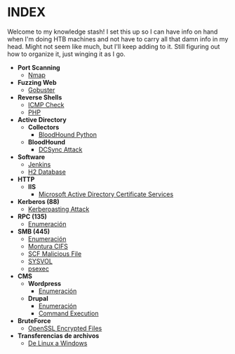 # INDEX

Welcome to my knowledge stash! I set this up so I can have info on hand when I'm doing HTB machines and not have to carry all that damn info in my head. Might not seem like much, but I'll keep adding to it. Still figuring out how to organize it, just winging it as I go.

- **Port Scanning**
  - [Nmap](/Enumeracion/nmap.md/)
- **Fuzzing Web**
  - [Gobuster](/FuzzingWeb/gobuster.md)
- **Reverse Shells**
  - [ICMP Check](/ReverseShells/ICMPCheck.md/)
  - [PHP](/ReverseShells/php.md/)
- **Active Directory**
  - **Collectors**
    - [BloodHound Python](/ActiveDirectory/bloodhound-python.md/)
  - **BloodHound**
    - [DCSync Attack](/ActiveDirectory/dcsync.md/)
- **Software**
  - [Jenkins](/Software/Jenkins.md/)
  - [H2 Database](/Software/H2Database.md/)
- **HTTP**
  - **IIS**
    - [Microsoft Active Directory Certificate Services](/HTTP/IIS/certsrv.md/)
- **Kerberos (88)**
  - [Kerberoasting Attack](/KBR(88)/Kerberoasting.md/)
- **RPC (135)**
  - [Enumeración](/RPC(135)/Enumeration.md/)
- **SMB (445)**
  - [Enumeración](/SMB(445)/Enumeración.md/)
  - [Montura CIFS](/SMB(445)/montura.md/)
  - [SCF Malicious File](/SMB(445)/scfmalicious.md/)
  - [SYSVOL](/SMB(445)/SYSVOL.md/)
  - [psexec](/SMB(445)/psexec.md/)
- **CMS**
  - **Wordpress**
    - [Enumeración](/CMS/Wordpress/Enumeration.md/)
  - **Drupal**
    - [Enumeración](/CMS/Drupal/Enumeracion.md/)
    - [Command Execution](/CMS/Drupal/Command_Execution.md)
- **BruteForce**
  - [OpenSSL Encrypted Files](/BruteForce/OpenSSL.md/)
- **Transferencias de archivos**
  - [De Linux a Windows](/Transfers/LinuxWindows.md/)
